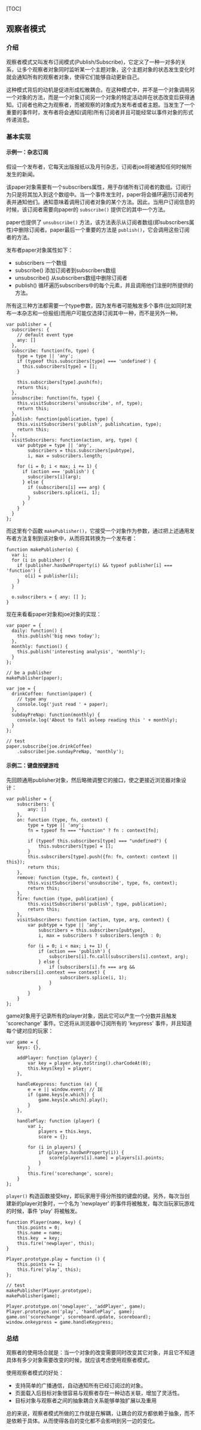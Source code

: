 [TOC]

## 观察者模式

### 介绍
观察者模式又叫发布订阅模式(Publish/Subscribe)，它定义了一种一对多的关系，让多个观察者对象同时监听某一个主题对象，这个主题对象的状态发生变化时就会通知所有的观察者对象，使得它们能够自动更新自己。

这种模式背后的动机是促进形成松散耦合。在这种模式中，并不是一个对象调用另一个对象的方法，而是一个对象订阅另一个对象的特定活动并在状态改变后获得通知。订阅者也称之为观察者，而被观察的对象成为发布者或者主题。当发生了一个重要的事件时，发布者将会通知(调用)所有订阅者并且可能经常以事件对象的形式传递消息。

### 基本实现
#### 示例一：杂志订阅
假设一个发布者，它每天出版报纸以及月刊杂志，订阅者joe将被通知任何时候所发生的新闻。

该paper对象需要有一个subscribers属性，用于存储所有订阅者的数组。订阅行为只是将其加入到这个数组中。当一个事件发生时，paper将会循环遍历订阅者列表并通知他们。通知意味着调用订阅者对象的某个方法。因此，当用户订阅信息的时候，该订阅者需要向paper的 `subscribe()` 提供它的其中一个方法。

paper也提供了 `unsubscribe()` 方法，该方法表示从订阅者数组(即subscribers属性)中删除订阅者。paper最后一个重要的方法是 `publish()`，它会调用这些订阅者的方法。

发布者paper对象属性如下：
* subscribers 一个数组
* subscribe() 添加订阅者到subscribers数组
* unsubscribe() 从subscribers数组中删除订阅者
* publish() 循环遍历subscribers中的每个元素，并且调用他们注册时所提供的方法。

所有这三种方法都需要一个type参数，因为发布者可能触发多个事件(比如同时发布一本杂志和一份报纸)而用户可能仅选择订阅其中一种，而不是另外一种。
```
var publisher = {
  subscribers: {
    // default event type
    any: []
  },
  subscribe: function(fn, type) {
    type = type || 'any';
    if (typeof this.subscribers[type] === 'undefined') {
      this.subscribers[type] = [];
    }
    
    this.subscribers[type].push(fn);
    return this;
  },
  unsubscribe: function(fn, type) {
    this.visitSubscribers('unsubscribe', nf, type);
    return this;
  },
  publish: function(publication, type) {
    this.visitSubscribers('publish', publishcation, type);
    return this;
  },
  visitSubscribers: function(action, arg, type) {
    var pubtype = type || 'any',
        subscribers = this.subscribers[pubtype],
        i, max = subscribers.length;
        
    for (i = 0; i < max; i += 1) {
      if (action === 'publish') {
        subscribers[i](arg);
      } else {
        if (subscribers[i] === arg) {
          subscribers.splice(i, 1);
        }
      }
    }
  }
};
```
而这里有个函数 `makePublisher()`，它接受一个对象作为参数，通过把上述通用发布者方法复制到该对象中，从而将其转换为一个发布者：
```
function makePublisher(o) {
  var i;
  for (i in publisher) {
    if (publisher.hasOwnProperty(i) && typeof publisher[i] === 'function') {
       o[i] = publisher[i];
    }
  }
  
  o.subscribers = { any: [] };
}
```
现在来看看paper对象和joe对象的实现：
```
var paper = {
  daily: function() {
    this.publish('big news today');
  },
  monthly: function() {
    this.publish('interesting analysis', 'monthly');
  }
};

// be a publisher
makePublisher(paper);

var joe = {
  drinkCoffee: function(paper) {
    // type any
    console.log('just read ' + paper);
  },
  subdayPreNap: function(monthly) {
    console.log('About to fall asleep reading this ' + monthly);
  }
};

// test
paper.subscribe(joe.drinkCoffee)
    .subscribe(joe.sundayPreNap, 'monthly');
```

#### 示例二：键盘按键游戏
先回顾通用publisher对象，然后略微调整它的接口，使之更接近浏览器对象设计：
```
var publisher = {
    subscribers: {
        any: []
    },
    on: function (type, fn, context) {
        type = type || 'any';
        fn = typeof fn === "function" ? fn : context[fn];
        
        if (typeof this.subscribers[type] === "undefined") {
            this.subscribers[type] = [];
        }
        this.subscribers[type].push({fn: fn, context: context || this});
        return this;
    },
    remove: function (type, fn, context) {
        this.visitSubscribers('unsubscribe', type, fn, context);
        return this;
    },
    fire: function (type, publication) {
        this.visitSubscribers('publish', type, publication);
        return this;
    },
    visitSubscribers: function (action, type, arg, context) {
        var pubtype = type || 'any',
            subscribers = this.subscribers[pubtype],
            i, max = subscribers ? subscribers.length : 0;
            
        for (i = 0; i < max; i += 1) {
            if (action === 'publish') {
                subscribers[i].fn.call(subscribers[i].context, arg);
            } else {
                if (subscribers[i].fn === arg && subscribers[i].context === context) {
                    subscribers.splice(i, 1);
                }
            }
        }
    }
};
```

game对象用于记录所有的player对象，因此它可以产生一个分数并且触发 'scorechange' 事件。它还将从浏览器中订阅所有的 'keypress' 事件，并且知道每个键对应的玩家：
```
var game = {
    keys: {},

    addPlayer: function (player) {
        var key = player.key.toString().charCodeAt(0);
        this.keys[key] = player;
    },

    handleKeypress: function (e) {
        e = e || window.event; // IE
        if (game.keys[e.which]) {
            game.keys[e.which].play();
        }
    },
    
    handlePlay: function (player) {
        var i, 
            players = this.keys,
            score = {};
        
        for (i in players) {
            if (players.hasOwnProperty(i)) {
                score[players[i].name] = players[i].points;
            }
        }
        this.fire('scorechange', score);
    }
};
```

`player()` 构造函数接受key，即玩家用于得分所按的键盘的键。另外，每次当创建新的player对象时，一个名为 'newplayer' 的事件将被触发，每次当玩家玩游戏的时候，事件 'play' 将被触发。
```
function Player(name, key) {
    this.points = 0;
    this.name = name;
    this.key  = key;
    this.fire('newplayer', this);
}

Player.prototype.play = function () {
    this.points += 1;
    this.fire('play', this);
};

// test
makePublisher(Player.prototype);
makePublisher(game);

Player.prototype.on('newplayer', 'addPlayer', game);
Player.prototype.on('play', 'handlePlay', game);
game.on('scorechange', scoreboard.update, scoreboard);
window.onkeypress = game.handleKeypress;
```

### 总结
观察者的使用场合就是：当一个对象的改变需要同时改变其它对象，并且它不知道具体有多少对象需要改变的时候，就应该考虑使用观察者模式。

使用观察者模式的好处：
* 支持简单的广播通信，自动通知所有已经订阅过的对象。
* 页面载入后目标对象很容易与观察者存在一种动态关联，增加了灵活性。
* 目标对象与观察者之间的抽象耦合关系能够单独扩展以及重用

总的来说，观察者模式所做的工作就是在解耦，让耦合的双方都依赖于抽象，而不是依赖于具体。从而使得各自的变化都不会影响到另一边的变化。